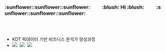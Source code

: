 <!--
### Hi there 👋

**K-H-RYU/K-H-RYU** is a ✨ _special_ ✨ repository because its `README.md` (this file) appears on your GitHub profile.

Here are some ideas to get you started:

- 🔭 I’m currently working on ...
- 🌱 I’m currently learning ...
- 👯 I’m looking to collaborate on ...
- 🤔 I’m looking for help with ...
- 💬 Ask me about ...
- 📫 How to reach me: ...
- 😄 Pronouns: ...
- ⚡ Fun fact: ...
-->

<br>

<h3>:sunflower::sunflower::sunflower:&nbsp;&nbsp;&nbsp;&nbsp;&nbsp;&nbsp;&nbsp;&nbsp;&nbsp;&nbsp;:blush:&nbsp;Hi&nbsp;:blush:&nbsp;&nbsp;&nbsp;&nbsp;&nbsp;&nbsp;&nbsp;&nbsp;&nbsp;&nbsp;:sunflower::sunflower::sunflower:</h3>

<br>
<br>

<ul>
  <li> KDT 빅데이터 기반 비즈니스 분석가 양성과정
  <li> <img src="https://img.shields.io/badge/PYTHON-003076"/></a>&nbsp 
       <img src="https://img.shields.io/badge/SQL-194100"/></a>&nbsp 
       <img src="https://img.shields.io/badge/R-064854"/></a>&nbsp 
</ul>
